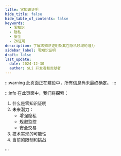 ```yaml
---
title: 零知识证明
hide_title: false
hide_table_of_contents: false
keywords:
  - 零知识
  - 隐私
  - 安全
  - ZK证明
description: 了解零知识证明及其在隐私领域的潜力
sidebar_label: 零知识证明
draft: false
last_update:
  date: 2024-12-30
  author: $Li 开发者和贡献者
---
```


:::warning
此页面正在建设中，所有信息尚未最终确定。
:::

:::info
在此页面中，我们将探索：

1. 什么是零知识证明
2. 未来潜力：
   - 增强隐私
   - 规避监控
   - 安全交易
3. 技术实现的可能性
4. 当前的限制和挑战

:::
